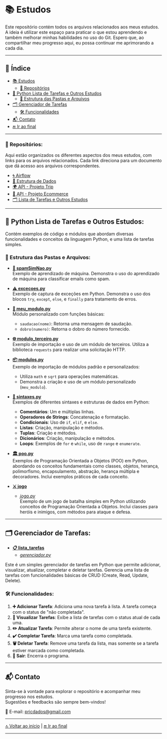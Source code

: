 # 📚 Estudos

Este repositório contém todos os arquivos relacionados aos meus estudos. A ideia é utilizar este espaço para praticar o que estou aprendendo e também melhorar minhas habilidades no uso do Git. Espero que, ao compartilhar meu progresso aqui, eu possa continuar me aprimorando a cada dia.

---

## 🧭 Índice 

- [📚 Estudos](#estudos)
  - [📁 Repositórios](#repositórios)
- [🐍 Python Lista de Tarefas e Outros Estudos](#python-lista-de-tarefas-e-outros-estudos)
  - [📂 Estrutura das Pastas e Arquivos](#estrutura-das-pastas-e-arquivos)
- [🗂️ Gerenciador de Tarefas](#gerenciador-de-tarefas)
  - [🛠️ Funcionalidades](#funcionalidades)
- [📬 Contato](#contato)
- [🔚 Ir ao final](#final)

---

### 📁 Repositórios:

Aqui estão organizados os diferentes aspectos dos meus estudos, com links para os arquivos relacionados. Cada link direciona para um documento que dá acesso aos arquivos correspondentes.

- [🌀 Airflow](https://github.com/pricmendes/estudos/blob/main/Airflow.md)
- [🧮 Estrutura de Dados](https://github.com/pricmendes/estudos/blob/vetores_matrizes/Estrutura_de_Dados.md)
- [🌍 API - Projeto Trip](https://github.com/pricmendes/estudos/blob/trip/README.md)
- [🛒 API - Projeto Ecommerce](https://github.com/pricmendes/estudos/blob/ecommerce/README.md)
- [🗂️ Lista de Tarefas e Outros Estudos](https://github.com/pricmendes/estudos/blob/estudos/lista_tarefas_e_outros.md)

---

## 🐍 Python Lista de Tarefas e Outros Estudos:

Contém exemplos de código e módulos que abordam diversas funcionalidades e conceitos da linguagem Python, e uma lista de tarefas simples.

### 📂 Estrutura das Pastas e Arquivos:

- **[🧠 spamSimNao.py](https://github.com/pricmendes/estudos/blob/estudos/spamSimNao.py)**  
  Exemplo de aprendizado de máquina. Demonstra o uso do aprendizado de máquina para classificar emails como spam.

- **[⚠️ excecoes.py](https://github.com/pricmendes/estudos/blob/estudos/excecoes.py)**  
  Exemplo de captura de exceções em Python. Demonstra o uso dos blocos `try`, `except`, `else`, e `finally` para tratamento de erros.

- **[🔧 meu_modulo.py](https://github.com/pricmendes/estudos/blob/estudos/meu_modulo.py)**  
  Módulo personalizado com funções básicas:
  - `saudacao(nome)`: Retorna uma mensagem de saudação.
  - `dobro(numero)`: Retorna o dobro do número fornecido.

- **[🌐 modulo_terceiro.py](https://github.com/pricmendes/estudos/blob/estudos/modulo_terceiro.py)**  
  Exemplo de importação e uso de um módulo de terceiros. Utiliza a biblioteca `requests` para realizar uma solicitação HTTP.

- **[📦 modulos.py](https://github.com/pricmendes/estudos/blob/estudos/modulos.py)**  
  Exemplo de importação de módulos padrão e personalizados:
  - Utiliza `math` e `sqrt` para operações matemáticas.
  - Demonstra a criação e uso de um módulo personalizado (`meu_modulo`).

- **[📜 sintaxes.py](https://github.com/pricmendes/estudos/blob/estudos/sintaxes.py)**  
  Exemplos de diferentes sintaxes e estruturas de dados em Python:
  - **Comentários**: Um e múltiplas linhas.
  - **Operadores de Strings**: Concatenação e formatação.
  - **Condicionais**: Uso de `if`, `elif`, e `else`.
  - **Listas**: Criação, manipulação e métodos.
  - **Tuplas**: Criação e métodos.
  - **Dicionários**: Criação, manipulação e métodos.
  - **Loops**: Exemplos de `for` e `while`, uso de `range` e `enumerate`.

- **[🏛️ poo.py](https://github.com/pricmendes/estudos/blob/estudos/poo.py)**  
  Exemplos de Programação Orientada a Objetos (POO) em Python, abordando os conceitos fundamentais como classes, objetos, herança, polimorfismo, encapsulamento, abstração, herança múltipla e decoradores. Inclui exemplos práticos de cada conceito.

- **[⚔️ jogo](https://github.com/pricmendes/estudos/tree/estudos/jogo)**  
  - *[jogo.py](https://github.com/pricmendes/estudos/blob/estudos/jogo/jogo.py)*  
  Exemplo de um jogo de batalha simples em Python utilizando conceitos de Programação Orientada a Objetos. Inclui classes para heróis e inimigos, com métodos para ataque e defesa.

---

## 🗂️ Gerenciador de Tarefas:

- **[📋 lista_tarefas](https://github.com/pricmendes/estudos/tree/estudos/lista_tarefas)**  
  - *[gerenciador.py](https://github.com/pricmendes/estudos/blob/estudos/lista_tarefas/gerenciador.py)*

Este é um simples gerenciador de tarefas em Python que permite adicionar, visualizar, atualizar, completar e deletar tarefas. Gerencia uma lista de tarefas com funcionalidades básicas de CRUD (Create, Read, Update, Delete).

### 🛠️ Funcionalidades:

1. **➕ Adicionar Tarefa**: Adiciona uma nova tarefa à lista. A tarefa começa com o status de "não completada".
2. **📄 Visualizar Tarefas**: Exibe a lista de tarefas com o status atual de cada uma.
3. **✏️ Atualizar Tarefa**: Permite alterar o nome de uma tarefa existente.
4. **✔️ Completar Tarefa**: Marca uma tarefa como completada.
5. **🗑️ Deletar Tarefa**: Remove uma tarefa da lista, mas somente se a tarefa estiver marcada como completada.
6. **🚪 Sair**: Encerra o programa.

---

## 📬 Contato

Sinta-se à vontade para explorar o repositório e acompanhar meu progresso nos estudos.  
Sugestões e feedbacks são sempre bem-vindos!

📧 E-mail: [pricdados@gmail.com](mailto:pricdados@gmail.com)

---

[🔝 Voltar ao início](#-estudos) | [🔚 Ir ao final](#final)

---

<a name="final"></a>








